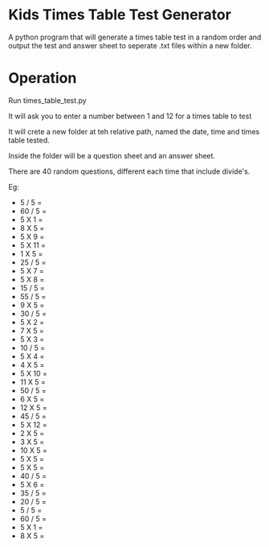 # Kids Times Table Test Generator

A python program that will generate a times table test in a random order and output the test and answer sheet to seperate .txt files within a new folder.

# Operation

Run times_table_test.py

It will ask you to enter a number between 1 and 12 for a times table to test

It will crete a new folder at teh relative path, named the date, time and times table tested.

Inside the folder will be a question sheet and an answer sheet.

There are 40 random questions, different each time that include divide's.

Eg:

* 5 / 5 =
* 60 / 5 =
* 5 X 1 =
* 8 X 5 =
* 5 X 9 =
* 5 X 11 =
* 1 X 5 =
* 25 / 5 =
* 5 X 7 =
* 5 X 8 =
* 15 / 5 =
* 55 / 5 =
* 9 X 5 =
* 30 / 5 =
* 5 X 2 =
* 7 X 5 =
* 5 X 3 =
* 10 / 5 =
* 5 X 4 =
* 4 X 5 =
* 5 X 10 =
* 11 X 5 =
* 50 / 5 =
* 6 X 5 =
* 12 X 5 =
* 45 / 5 =
* 5 X 12 =
* 2 X 5 =
* 3 X 5 =
* 10 X 5 =
* 5 X 5 =
* 5 X 5 =
* 40 / 5 =
* 5 X 6 =
* 35 / 5 =
* 20 / 5 =
* 5 / 5 =
* 60 / 5 =
* 5 X 1 =
* 8 X 5 =
